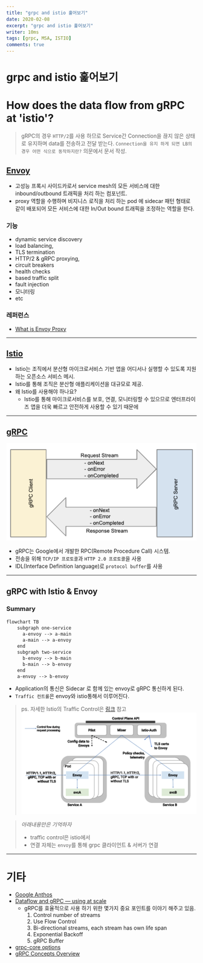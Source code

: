 ```yaml
---
title: "grpc and istio 훑어보기"
date: 2020-02-08
excerpt: "grpc and istio 훑어보기"
writer: 10ms
tags: [grpc, MSA, ISTIO]
comments: true
---
```


# grpc and istio 훑어보기

# How does the data flow from gRPC at 'istio'?

> gRPC의 경우 `HTTP/2`를 사용 하므로 Service간 Connection을 끊지 않은 상태로 유지하며 data를 전송하고 전달 받는다.
> `Connection을 유지 하게 되면 LB의 경우 어떤 식으로 동작하지란?` 의문에서 문서 작성.

## [Envoy](https://www.envoyproxy.io)

* 고성능 프록시 사이드카로서 service mesh의 모든 서비스에 대한 inbound/outbound 트래픽을 처리 하는 컴포넌트.
* proxy 역할을 수행하며 비지니스 로직을 처리 하는 pod 에 sidecar 패턴 형태로 같이 배포되어 모든 서비스에 대한 In/Out bound 트래픽을 조정하는 역할을 한다.

### 기능

* dynamic service discovery
* load balancing,
* TLS termination
* HTTP/2 & gRPC proxying,
* circuit breakers
* health checks
* based traffic split
* fault injection
* 모니터링
* etc

### 레퍼런스
* [What is Envoy Proxy](https://www.envoyproxy.io/docs/envoy/latest/)

---
## [Istio](https://istio.io)
* Istio는 조직에서 분산형 마이크로서비스 기반 앱을 어디서나 실행할 수 있도록 지원하는 오픈소스 서비스 메시.
* Istio를 통해 조직은 분산형 애플리케이션을 대규모로 제공.
* 왜 Istio를 사용해야 하나요?
  * Istio를 통해 마이크로서비스를 보호, 연결, 모니터링할 수 있으므로 엔터프라이즈 앱을 더욱 빠르고 안전하게 사용할 수 있기 때문에

---
## [gRPC](https://grpc.io)
![](./images/2022-05-18-20-52-07.png)
* gRPC는 Google에서 개발한 RPC(Remote Procedure Call) 시스템.
* 전송을 위해 `TCP/IP 프로토콜`과 `HTTP 2.0 프로토콜`을 사용
* IDL(Interface Definition language)로 `protocol buffer`를 사용

---
## gRPC with Istio & Envoy
### Summary
```mermaid
flowchart TB
    subgraph one-service
      a-envoy --> a-main
      a-main --> a-envoy
    end
    subgraph two-service
      b-envoy --> b-main
      b-main --> b-envoy
    end
    a-envoy --> b-envoy
```
* Application의 통신은 Sidecar 로 함께 있는 envoy로 gRPC 통신하게 된다.
* `Traffic 컨트롤`은 envoy와 istio통해서 이루어진다.

> ps. 자세한 Istio의 Traffic Control은 [링크](https://istio.io/latest/docs/concepts/traffic-management) 참고
![](./images/2022-05-18-20-47-25.png)

> *아래내용만은 기억하자*
> * traffic control은 istio에서
> * 연결 자체는 `envoy`를 통해 grpc 클라이언트 & 서버가 연결

---
# 기타
* [Google Anthos](https://cloud.google.com/anthos?hl=ko)
* [Dataflow and gRPC — using at scale](https://medium.com/engineering-at-palo-alto-networks/dataflow-and-grpc-using-at-scale-9612303dfe0b)
  * gRPC를 효율적으로 사용 하기 위한 몇가지 중요 포인트를 이야기 해주고 있음.
    1. Control number of streams
    2. Use Flow Control
    3. Bi-directional streams, each stream has own life span
    4. Exponential Backoff
    5. gRPC Buffer 
* [grpc-core options](https://grpc.github.io/grpc/core/group__grpc__arg__keys.html#details)
* [gRPC Concepts Overview](https://chromium.googlesource.com/external/github.com/grpc/grpc/+/HEAD/CONCEPTS.md)
